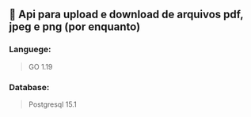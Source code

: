 ## 📂 Api para upload e download de arquivos pdf, jpeg e png (por enquanto)

### Languege:

> GO 1.19

### Database:

> Postgresql 15.1
